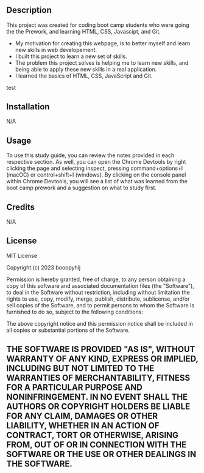 # <Prework Study Guide Webpage>

## Description

This project was created for coding boot camp students who were going the the Prework, and learning HTML, CSS, Javascipt, and Git.

- My motivation for creating this webpage, is to better myself and learn new skills in web developement.
- I built this project to learn a new set of skills.
- The problem this project solves is helping me to learn new skills, and being able to apply these new skills in a real application.
- I learned the basics of HTML, CSS, JavaScript and Git.

test

## Installation

N/A

## Usage

To use this study guide, you can review the notes provided in each respective section. As well, you can open the Chrome Devtools by right clicking the page and selecting inspect, pressing command+options+I (macOC) or control+shift+I (windows). By clicking on the console panel within Chrome Devtools, you will see a list of what was learned from the boot camp prework and a suggestion on what to study first. 



## Credits
N/A

## License


MIT License

Copyright (c) 2023 booopyhij

Permission is hereby granted, free of charge, to any person obtaining a copy
of this software and associated documentation files (the "Software"), to deal
in the Software without restriction, including without limitation the rights
to use, copy, modify, merge, publish, distribute, sublicense, and/or sell
copies of the Software, and to permit persons to whom the Software is
furnished to do so, subject to the following conditions:

The above copyright notice and this permission notice shall be included in all
copies or substantial portions of the Software.

THE SOFTWARE IS PROVIDED "AS IS", WITHOUT WARRANTY OF ANY KIND, EXPRESS OR
IMPLIED, INCLUDING BUT NOT LIMITED TO THE WARRANTIES OF MERCHANTABILITY,
FITNESS FOR A PARTICULAR PURPOSE AND NONINFRINGEMENT. IN NO EVENT SHALL THE
AUTHORS OR COPYRIGHT HOLDERS BE LIABLE FOR ANY CLAIM, DAMAGES OR OTHER
LIABILITY, WHETHER IN AN ACTION OF CONTRACT, TORT OR OTHERWISE, ARISING FROM,
OUT OF OR IN CONNECTION WITH THE SOFTWARE OR THE USE OR OTHER DEALINGS IN THE
SOFTWARE.
---

